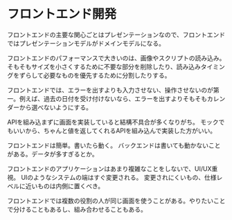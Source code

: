 # フロントエンド開発

フロントエンドの主要な関心ごとはプレゼンテーションなので、フロントエンドではプレゼンテーションモデルがドメインモデルになる。

フロントエンドのパフォーマンスで大きいのは、画像やスクリプトの読み込み。そもそもサイズを小さくするために不要な部分を削除したり、読み込みタイミングをずらして必要なものを優先するために分割したりする。

フロントエンドでは、エラーを出すよりも入力させない、操作させないのが第一。例えば、過去の日付を受け付けないなら、エラーを出すよりそもそもカレンダーから選べないようにする。

APIを組み込まずに画面を実装していると結構不具合が多くなりがち。
モックでもいいから、ちゃんと値を返してくれるAPIを組み込んで実装した方がいい。

フロントエンドは簡単。書いたら動く。
バックエンドは書いても動かないことがある。データが多すぎるとか。

フロントエンドのアプリケーションはあまり複雑なことをしないで、UI/UX重視。
UIのようなシステムの端はすぐ変更される。
変更されにくいもの、仕様レベルに近いものは内側に置くべき。

フロントエンドでは複数の役割の人が同じ画面を使うことがある。やりたいことで分けることもあるし、組み合わせることもある。
